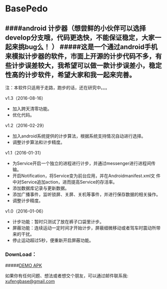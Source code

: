 # BasePedo
####android 计步器（想尝鲜的小伙伴可以选择develop分支哦，代码更迭快，不能保证稳定，大家一起来挑bug么！ ）
#####这是一个通过android手机来模拟计步器的软件，市面上开源的计步代码不多，有些计步误差较大，我希望可以做一款计步误差小，稳定性高的计步软件，希望大家和我一起来完善。
------
     
注：本软件只适用于走路，跑步的话，还在研究中。。。

 v1.3（2016-08-16）
* 加入跨天清零功能。
* 优化代码。
 
 
v1.2（2016-02-29）
* 加入android系统提供的计步算法，根据系统支持情况自动进行选择。
* 调整计步算法和计步精度。
 
v1.1（2016-01-31）
* 为Service开启一个独立的进程进行计步，并通过messenger进行进程间传输。
* 开启Notification，将Service变为前台应用，并在Androidmanifest.xml文
   件中对Service追加action，进而提高Service的存活率。
* 添加数据库记录与更新数据。
* 添加广播事件，监听锁屏、关屏、关机等事件，并进行保存数据的相关操作。
* 调整计步精度。
    
v1.0（2016-01-06）
* 计步功能：暂时只测试了放在裤子口袋里计步。
* 屏蔽功能：连续运动一定时间才开始计步，屏蔽细微移动或者驾车时震动所带来的干扰。
* 停止运动超过5秒，便重新开启屏蔽功能。
  

### DownLoad：
#####[DEMO APK](https://github.com/xfmax/BasePedo/raw/master/sample/basepedo.apk)

如果你有任何问题、想法或者想交个朋友，可以通过邮件联系我:
xufengbase@gmail.com


